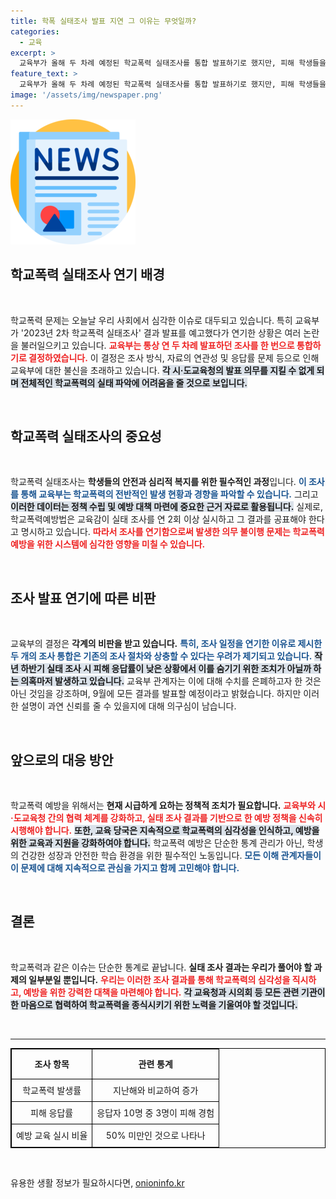 ```yaml
---
title: 학폭 실태조사 발표 지연 그 이유는 무엇일까?
categories:
  - 교육
excerpt: >
  교육부가 올해 두 차례 예정된 학교폭력 실태조사를 통합 발표하기로 했지만, 피해 학생들을 위한 실질적 대응은 미흡하다는 비판이 쏟아지고 있다. 통계 발표 연기의 숨겨진 의도와 여파가 주목받고 있다.
feature_text: >
  교육부가 올해 두 차례 예정된 학교폭력 실태조사를 통합 발표하기로 했지만, 피해 학생들을 위한 실질적 대응은 미흡하다는 비판이 쏟아지고 있다. 통계 발표 연기의 숨겨진 의도와 여파가 주목받고 있다.
image: '/assets/img/newspaper.png'
---
```


<p><img src="/assets/img/newspaper.png" alt="kimp 속보" /></p>

<h2 data-ke-size="size26">학교폭력 실태조사 연기 배경</h2>

<p data-ke-size="size16">&nbsp;</p>

<p>학교폭력 문제는 오늘날 우리 사회에서 심각한 이슈로 대두되고 있습니다. 특히 교육부가 '2023년 2차 학교폭력 실태조사' 결과 발표를 예고했다가 연기한 상황은 여러 논란을 불러일으키고 있습니다. <b><span style="color: #ee2323;">교육부는 통상 연 두 차례 발표하던 조사를 한 번으로 통합하기로 결정하였습니다.</span></b> 이 결정은 조사 방식, 자료의 연관성 및 응답률 문제 등으로 인해 교육부에 대한 불신을 초래하고 있습니다. <b><span style="background-color: #21538527;">각 시·도교육청의 발표 의무를 지킬 수 없게 되며 전체적인 학교폭력의 실태 파악에 어려움을 줄 것으로 보입니다.</span></b> </p>

<p data-ke-size="size16">&nbsp;</p>

<h2 data-ke-size="size26">학교폭력 실태조사의 중요성</h2>

<p data-ke-size="size16">&nbsp;</p>

<p>학교폭력 실태조사는 <b>학생들의 안전과 심리적 복지를 위한 필수적인 과정</b>입니다. <b><span style="color: #1a5490;">이 조사를 통해 교육부는 학교폭력의 전반적인 발생 현황과 경향을 파악할 수 있습니다.</span></b> 그리고 <b><span style="background-color: #21538527;">이러한 데이터는 정책 수립 및 예방 대책 마련에 중요한 근거 자료로 활용됩니다.</span></b> 실제로, 학교폭력예방법은 교육감이 실태 조사를 연 2회 이상 실시하고 그 결과를 공표해야 한다고 명시하고 있습니다. <b><span style="color: #ee2323;">따라서 조사를 연기함으로써 발생한 의무 불이행 문제는 학교폭력 예방을 위한 시스템에 심각한 영향을 미칠 수 있습니다.</span></b></p>

<p data-ke-size="size16">&nbsp;</p>

<h2 data-ke-size="size26">조사 발표 연기에 따른 비판</h2>

<p data-ke-size="size16">&nbsp;</p>

<p>교육부의 결정은 <b>각계의 비판을 받고 있습니다.</b> <b><span style="color: #1a5490;">특히, 조사 일정을 연기한 이유로 제시한 두 개의 조사 통합은 기존의 조사 절차와 상충할 수 있다는 우려가 제기되고 있습니다.</span></b> <b><span style="background-color: #21538527;">작년 하반기 실태 조사 시 피해 응답률이 낮은 상황에서 이를 숨기기 위한 조치가 아닐까 하는 의혹마저 발생하고 있습니다.</span></b> 교육부 관계자는 이에 대해 수치를 은폐하고자 한 것은 아닌 것임을 강조하며, 9월에 모든 결과를 발표할 예정이라고 밝혔습니다. 하지만 이러한 설명이 과연 신뢰를 줄 수 있을지에 대해 의구심이 남습니다.</p>

<p data-ke-size="size16">&nbsp;</p>

<h2 data-ke-size="size26">앞으로의 대응 방안</h2>

<p data-ke-size="size16">&nbsp;</p>

<p>학교폭력 예방을 위해서는 <b>현재 시급하게 요하는 정책적 조치가 필요합니다.</b> <b><span style="color: #ee2323;">교육부와 시·도교육청 간의 협력 체계를 강화하고, 실태 조사 결과를 기반으로 한 예방 정책을 신속히 시행해야 합니다.</span></b> <b><span style="background-color: #21538527;">또한, 교육 당국은 지속적으로 학교폭력의 심각성을 인식하고, 예방을 위한 교육과 지원을 강화하여야 합니다.</span></b> 학교폭력 예방은 단순한 통계 관리가 아닌, 학생의 건강한 성장과 안전한 학습 환경을 위한 필수적인 노동입니다. <b><span style="color: #1a5490;">모든 이해 관계자들이 이 문제에 대해 지속적으로 관심을 가지고 함께 고민해야 합니다.</span></b></p>

<p data-ke-size="size16">&nbsp;</p>

<h2 data-ke-size="size26">결론</h2>

<p data-ke-size="size16">&nbsp;</p>

<p>학교폭력과 같은 이슈는 단순한 통계로 끝납니다. <b>실태 조사 결과는 우리가 풀어야 할 과제의 일부분일 뿐입니다.</b> <b><span style="color: #ee2323;">우리는 이러한 조사 결과를 통해 학교폭력의 심각성을 직시하고, 예방을 위한 강력한 대책을 마련해야 합니다.</span></b> <b><span style="background-color: #21538527;">각 교육청과 시의회 등 모든 관련 기관이 한 마음으로 협력하여 학교폭력을 종식시키기 위한 노력을 기울여야 할 것입니다.</span></b> </p>

<p data-ke-size="size16">&nbsp;</p>

<hr />

<table style="width: 100%; border-collapse: collapse; border: 1px solid #000;">
    <thead>
        <tr>
            <th style="border: 1px solid #000; text-align: center; height: 40px;">조사 항목</th>
            <th style="border: 1px solid #000; text-align: center; height: 40px;">관련 통계</th>
        </tr>
    </thead>
    <tbody>
        <tr>
            <td style="border: 1px solid #000; text-align: center; height: 30px;">학교폭력 발생률</td>
            <td style="border: 1px solid #000; text-align: center; height: 30px;">지난해와 비교하여 증가</td>
        </tr>
        <tr>
            <td style="border: 1px solid #000; text-align: center; height: 30px;">피해 응답률</td>
            <td style="border: 1px solid #000; text-align: center; height: 30px;">응답자 10명 중 3명이 피해 경험</td>
        </tr>
        <tr>
            <td style="border: 1px solid #000; text-align: center; height: 30px;">예방 교육 실시 비율</td>
            <td style="border: 1px solid #000; text-align: center; height: 30px;">50% 미만인 것으로 나타나</td>
        </tr>
    </tbody>
</table>

<p data-ke-size="size16">&nbsp;</p>
유용한 생활 정보가 필요하시다면, <a href="https://onioninfo.kr" rel="dofollow">onioninfo.kr</a>


